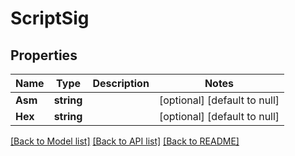 # ScriptSig

## Properties
Name | Type | Description | Notes
------------ | ------------- | ------------- | -------------
**Asm** | **string** |  | [optional] [default to null]
**Hex** | **string** |  | [optional] [default to null]

[[Back to Model list]](../README.md#documentation-for-models) [[Back to API list]](../README.md#documentation-for-api-endpoints) [[Back to README]](../README.md)

